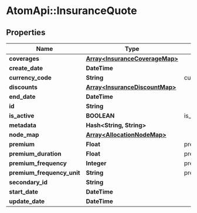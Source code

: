 # AtomApi::InsuranceQuote

## Properties
Name | Type | Description | Notes
------------ | ------------- | ------------- | -------------
**coverages** | [**Array&lt;InsuranceCoverageMap&gt;**](InsuranceCoverageMap.md) |  | [optional] 
**create_date** | **DateTime** |  | [optional] 
**currency_code** | **String** | currencyCode | 
**discounts** | [**Array&lt;InsuranceDiscountMap&gt;**](InsuranceDiscountMap.md) |  | [optional] 
**end_date** | **DateTime** |  | [optional] 
**id** | **String** |  | [optional] 
**is_active** | **BOOLEAN** | is_active | [optional] 
**metadata** | **Hash&lt;String, String&gt;** |  | [optional] 
**node_map** | [**Array&lt;AllocationNodeMap&gt;**](AllocationNodeMap.md) |  | [optional] 
**premium** | **Float** | premium | 
**premium_duration** | **Float** | premiumDuration | [optional] 
**premium_frequency** | **Integer** | premiumFrequency | [optional] 
**premium_frequency_unit** | **String** | premiumFrequencyUnit | 
**secondary_id** | **String** |  | [optional] 
**start_date** | **DateTime** |  | [optional] 
**update_date** | **DateTime** |  | [optional] 


